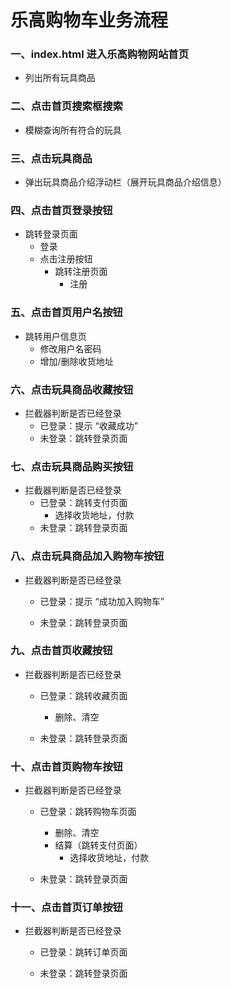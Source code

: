 # 乐高购物车业务流程

### 一、index.html 进入乐高购物网站首页

- 列出所有玩具商品

### 二、点击首页搜索框搜索

- 模糊查询所有符合的玩具

### 三、点击玩具商品

- 弹出玩具商品介绍浮动栏（展开玩具商品介绍信息）

### 四、点击首页登录按钮

- 跳转登录页面
  - 登录
  - 点击注册按钮
    - 跳转注册页面
      - 注册

### 五、点击首页用户名按钮

- 跳转用户信息页
  - 修改用户名密码
  - 增加/删除收货地址

### 六、点击玩具商品收藏按钮

- 拦截器判断是否已经登录
  - 已登录：提示 “收藏成功”
  - 未登录：跳转登录页面

### 七、点击玩具商品购买按钮

- 拦截器判断是否已经登录
  - 已登录：跳转支付页面
    - 选择收货地址，付款
  - 未登录：跳转登录页面

### 八、点击玩具商品加入购物车按钮

- 拦截器判断是否已经登录

  - 已登录：提示 “成功加入购物车”

  - 未登录：跳转登录页面

### 九、点击首页收藏按钮

- 拦截器判断是否已经登录

  - 已登录：跳转收藏页面
    - 删除、清空

  - 未登录：跳转登录页面

### 十、点击首页购物车按钮

- 拦截器判断是否已经登录

  - 已登录：跳转购物车页面
    - 删除、清空
    - 结算（跳转支付页面）
      - 选择收货地址，付款

  - 未登录：跳转登录页面

### 十一、点击首页订单按钮

- 拦截器判断是否已经登录

  - 已登录：跳转订单页面

  - 未登录：跳转登录页面




